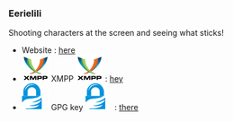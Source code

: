 ### Eerielili
Shooting characters at the screen and seeing what sticks!

- Website : [here](https://partage.les-miquelots.net/)
- ![](https://raw.githubusercontent.com/eerielili/eerielili/refs/heads/main/xmpp-logo-text.svg) XMPP ![](https://raw.githubusercontent.com/eerielili/eerielili/refs/heads/main/xmpp-logo-text.svg) : [hey](xmpp:lionel@les-miquelots.net?message)
- ![](https://raw.githubusercontent.com/eerielili/eerielili/refs/heads/main/GnuPG-Logo.svg) GPG key ![](https://raw.githubusercontent.com/eerielili/eerielili/refs/heads/main/GnuPG-Logo.svg) : [there](https://partage.les-miquelots.net/gpg.txt)
